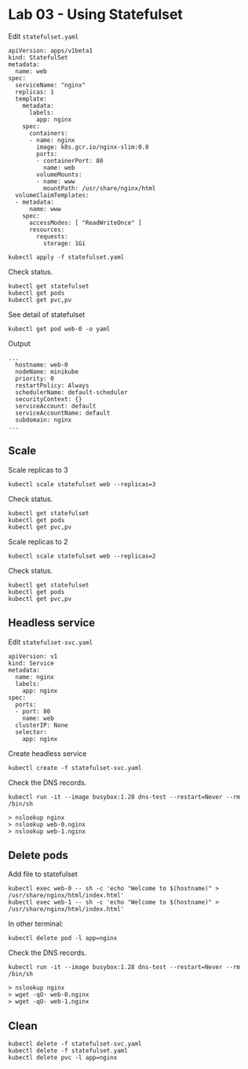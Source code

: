 # Lab 03 - Using Statefulset

Edit `statefulset.yaml`

```
apiVersion: apps/v1beta1
kind: StatefulSet
metadata:
  name: web
spec:
  serviceName: "nginx"
  replicas: 1
  template:
    metadata:
      labels:
        app: nginx
    spec:
      containers:
      - name: nginx
        image: k8s.gcr.io/nginx-slim:0.8
        ports:
        - containerPort: 80
          name: web
        volumeMounts:
        - name: www
          mountPath: /usr/share/nginx/html
  volumeClaimTemplates:
  - metadata:
      name: www
    spec:
      accessModes: [ "ReadWriteOnce" ]
      resources:
        requests:
          storage: 1Gi
```

```
kubectl apply -f statefulset.yaml
```

Check status.

```
kubectl get statefulset
kubectl get pods
kubectl get pvc,pv
```

See detail of statefulset

```
kubectl get pod web-0 -o yaml
```

Output

```
...
  hostname: web-0
  nodeName: minikube
  priority: 0
  restartPolicy: Always
  schedulerName: default-scheduler
  securityContext: {}
  serviceAccount: default
  serviceAccountName: default
  subdomain: nginx
...
```

## Scale

Scale replicas to 3
```
kubectl scale statefulset web --replicas=3
```

Check status.

```
kubectl get statefulset
kubectl get pods
kubectl get pvc,pv
```

Scale replicas to 2

```
kubectl scale statefulset web --replicas=2
```

Check status.

```
kubectl get statefulset
kubectl get pods
kubectl get pvc,pv
```

## Headless service

Edit `statefulset-svc.yaml`

```
apiVersion: v1
kind: Service
metadata:
  name: nginx
  labels:
    app: nginx
spec:
  ports:
  - port: 80
    name: web
  clusterIP: None
  selector:
    app: nginx
```

Create headless service

```
kubectl create -f statefulset-svc.yaml
```

Check the DNS records.

```
kubectl run -it --image busybox:1.28 dns-test --restart=Never --rm /bin/sh

> nslookup nginx
> nslookup web-0.nginx
> nslookup web-1.nginx
```

## Delete pods

Add file to statefulset
```
kubectl exec web-0 -- sh -c 'echo "Welcome to $(hostname)" > /usr/share/nginx/html/index.html'
kubectl exec web-1 -- sh -c 'echo "Welcome to $(hostname)" > /usr/share/nginx/html/index.html'
```

In other terminal:

```
kubectl delete pod -l app=nginx
```

Check the DNS records.

```
kubectl run -it --image busybox:1.28 dns-test --restart=Never --rm /bin/sh

> nslookup nginx
> wget -qO- web-0.nginx
> wget -qO- web-1.nginx
```

## Clean

```
kubectl delete -f statefulset-svc.yaml
kubectl delete -f statefulset.yaml
kubectl delete pvc -l app=nginx
```
